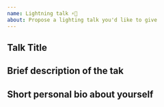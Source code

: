 ```yaml
---
name: Lightning talk ⚡️🎤
about: Propose a lighting talk you'd like to give
---
```


## Talk Title

## Brief description of the tak

## Short personal bio about yourself